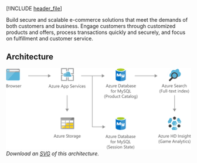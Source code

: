 


[!INCLUDE [header_file](../../../includes/sol-idea-header.yml)]

Build secure and scalable e-commerce solutions that meet the demands of both customers and business. Engage customers through customized products and offers, process transactions quickly and securely, and focus on fulfillment and customer service.

## Architecture

![Architecture Diagram](../media/retail-and-ecommerce-using-azure-database-for-mysql.png)
*Download an [SVG](../media/retail-and-ecommerce-using-azure-database-for-mysql.svg) of this architecture.*
